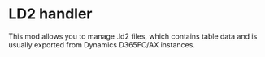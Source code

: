 # LD2 handler

This mod allows you to manage .ld2 files, which contains table data and is usually exported from Dynamics D365FO/AX instances.
